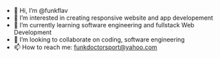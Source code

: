 - 👋 Hi, I’m @funkflav
- 👀 I’m interested in creating responsive website and app developement
- 🌱 I’m currently learning software engineering and fullstack Web Development
- 💞️ I’m looking to collaborate on coding, software engineering
- 📫 How to reach me: funkdoctorsport@yahoo.com
